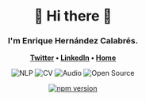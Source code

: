 <h1 align='center'>
👋 Hi there 👋
</h1>

<!--
**ehcalabres/ehcalabres** is a ✨ _special_ ✨ repository because its `README.md` (this file) appears on your GitHub profile.

Here are some ideas to get you started:

- 🔭 I’m currently working on ...
- 🌱 I’m currently learning ...
- 👯 I’m looking to collaborate on ...
- 🤔 I’m looking for help with ...
- 💬 Ask me about ...
- 📫 How to reach me: ...
- 😄 Pronouns: ...
- ⚡ Fun fact: ...
-->

<h3 align="center">
	I'm Enrique Hernández Calabrés.
</h3>
<p align="center">
	<strong>
		<a href="https://twitter.com/ehcalabres">Twitter</a>
		•
		<a href="https://linkedin.com/in/ehcalabres/">LinkedIn</a>
		•
		<a href="https://ehcalabres.github.io/">Home</a>
	</strong>
</p>
<p align="center">
    <a><img
		alt="NLP"
		src="https://img.shields.io/badge/NLP-✍-green.svg"></a>
    <a><img
		alt="CV"
		src="https://img.shields.io/badge/CV-📸-red.svg"></a>
	<a><img
		alt="Audio"
		src="https://img.shields.io/badge/Audio-🔊-blue.svg"></a>
    <a><img
		alt="Open Source"
		src="https://img.shields.io/badge/Open Source-🤗-black.svg"></a>
</p>
<p align='center'>
    <a href="https://github.com/ehcalabres?tab=followers"><img
		alt="npm version"
		src="https://img.shields.io/github/followers/ehcalabres.svg?style=social&label=Follow&maxAge=2592000"></a>
</p>
